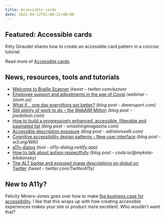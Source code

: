 ```yaml
---
title: Accessible cards
date: 2022-04-12T01:00:21+00:00
---
```


## Featured: Accessible cards

Kitty Giraudel shares how to create an accessible card pattern in a concise tutorial.

Read more of [Accessible cards](https://kittygiraudel.com/2022/04/02/accessible-cards/).

## News, resources, tools and tutorials

- [Welcome to Braille Scanner](https://twitter.com/azzoor/status/1509666205749354501) *(tweet – twitter.com/azzoor*
- [Employee support and adjustments in the age of Covid](https://us02web.zoom.us/webinar/register/5216491606301/WN_52jG2NFSRSaqjbPxKn518Q) _(webinar - zoom.us)_
- [What if... one day everything got better?](https://daverupert.com/2022/04/what-if-everything-got-better/) *(blog post - daverupert.com)*
- [Still plenty of work to do – the WebAIM Million](https://www.joedolson.com/2022/04/still-plenty-of-work-to-do-the-webaim-million/) *(blog post - joedolson.com)*
- [How to build a progressively enhanced, accessible, filterable and paginated list](https://www.smashingmagazine.com/2022/04/accessible-filterable-paginated-list-11ty-alpinejs/) *(blog post - smashingmagazine.com)*
- [Accessible description exposure](https://adrianroselli.com/2022/04/accessible-description-exposure.html) *(blog post - adrianroselli.com)*
- [Cognitive accessibility design patterns - New user interface](https://www.w3.org/WAI/news/2022-03-31/new-format-coga-patterns/) *(blog post - w3.org/WAI)*
- [a11y-dialog](https://a11y-dialog.netlify.app) *(tool - a11y-dialog.netlify.app)*
- [How to talk about autism respectfully](https://coda.io/@mykola-bilokonsky/public-neurodiversity-support-center/how-to-talk-about-autism-respectfully-84) *(blog post - coda.io/@mykola-bilokonsky)*
- [The ALT badge and exposed image descriptions go global on Twitter](https://twitter.com/TwitterA11y/status/1512191972856975364) *(tweet - twitter.com/TwitterA11y)*

## New to A11y?

Felicity Miners-Jones goes over how to make [the business case for accessibility](https://tetralogical.com/blog/2022/04/05/business-case-for-accessibility/). I like that this wraps up with how creating accessible experiences makes your site or product more excellent. Who wouldn't want that?
